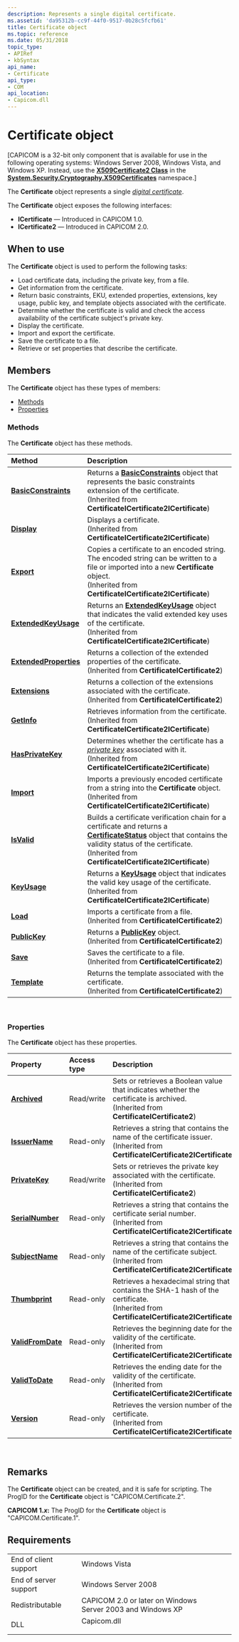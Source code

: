 ```yaml
---
description: Represents a single digital certificate.
ms.assetid: 'da95312b-cc9f-44f0-9517-0b28c5fcfb61'
title: Certificate object
ms.topic: reference
ms.date: 05/31/2018
topic_type:
- APIRef
- kbSyntax
api_name:
- Certificate
api_type:
- COM
api_location:
- Capicom.dll
---
```


# Certificate object

\[CAPICOM is a 32-bit only component that is available for use in the following operating systems: Windows Server 2008, Windows Vista, and Windows XP. Instead, use the [**X509Certificate2 Class**](/previous-versions/windows/embedded/hh424017(v=msdn.10)) in the [**System.Security.Cryptography.X509Certificates**](/dotnet/api/system.security.cryptography.x509certificates.publickey.-ctor?view=netcore-3.1) namespace.\]

The **Certificate** object represents a single [*digital certificate*](../secgloss/d-gly.md).

The **Certificate** object exposes the following interfaces:

-   **ICertificate** — Introduced in CAPICOM 1.0.
-   **ICertificate2** — Introduced in CAPICOM 2.0.

## When to use

The **Certificate** object is used to perform the following tasks:

-   Load certificate data, including the private key, from a file.
-   Get information from the certificate.
-   Return basic constraints, EKU, extended properties, extensions, key usage, public key, and template objects associated with the certificate.
-   Determine whether the certificate is valid and check the access availability of the certificate subject's private key.
-   Display the certificate.
-   Import and export the certificate.
-   Save the certificate to a file.
-   Retrieve or set properties that describe the certificate.

## Members

The **Certificate** object has these types of members:

-   [Methods](#methods)
-   [Properties](#properties)

### Methods

The **Certificate** object has these methods.



| Method                                                       | Description                                                                                                                                                                                                                                              |
|:-------------------------------------------------------------|:---------------------------------------------------------------------------------------------------------------------------------------------------------------------------------------------------------------------------------------------------------|
| [**BasicConstraints**](certificate-basicconstraints.md)     | Returns a [**BasicConstraints**](basicconstraints.md) object that represents the basic constraints extension of the certificate.<br/> (Inherited from **CertificateICertificate2ICertificate**)                                                   |
| [**Display**](certificate-display.md)                       | Displays a certificate.<br/> (Inherited from **CertificateICertificate2ICertificate**)                                                                                                                                                             |
| [**Export**](certificate-export.md)                         | Copies a certificate to an encoded string. The encoded string can be written to a file or imported into a new **Certificate** object.<br/> (Inherited from **CertificateICertificate2ICertificate**)                                               |
| [**ExtendedKeyUsage**](certificate-extendedkeyusage.md)     | Returns an [**ExtendedKeyUsage**](extendedkeyusage.md) object that indicates the valid extended key uses of the certificate.<br/> (Inherited from **CertificateICertificate2ICertificate**)                                                       |
| [**ExtendedProperties**](certificate-extendedproperties.md) | Returns a collection of the extended properties of the certificate.<br/> (Inherited from **CertificateICertificate2**)                                                                                                                             |
| [**Extensions**](certificate-extensions.md)                 | Returns a collection of the extensions associated with the certificate.<br/> (Inherited from **CertificateICertificate2**)                                                                                                                         |
| [**GetInfo**](certificate-getinfo.md)                       | Retrieves information from the certificate.<br/> (Inherited from **CertificateICertificate2ICertificate**)                                                                                                                                         |
| [**HasPrivateKey**](certificate-hasprivatekey.md)           | Determines whether the certificate has a [*private key*](../secgloss/p-gly.md) associated with it.<br/> (Inherited from **CertificateICertificate2ICertificate**)                                    |
| [**Import**](certificate-import.md)                         | Imports a previously encoded certificate from a string into the **Certificate** object.<br/> (Inherited from **CertificateICertificate2ICertificate**)                                                                                             |
| [**IsValid**](certificate-isvalid.md)                       | Builds a certificate verification chain for a certificate and returns a [**CertificateStatus**](certificatestatus.md) object that contains the validity status of the certificate.<br/> (Inherited from **CertificateICertificate2ICertificate**) |
| [**KeyUsage**](certificate-keyusage.md)                     | Returns a [**KeyUsage**](keyusage.md) object that indicates the valid key usage of the certificate.<br/> (Inherited from **CertificateICertificate2ICertificate**)                                                                                |
| [**Load**](certificate-load.md)                             | Imports a certificate from a file.<br/> (Inherited from **CertificateICertificate2**)                                                                                                                                                              |
| [**PublicKey**](certificate-publickey.md)                   | Returns a [**PublicKey**](publickey.md) object.<br/> (Inherited from **CertificateICertificate2**)                                                                                                                                                |
| [**Save**](certificate-save.md)                             | Saves the certificate to a file.<br/> (Inherited from **CertificateICertificate2**)                                                                                                                                                                |
| [**Template**](certificate-template.md)                     | Returns the template associated with the certificate.<br/> (Inherited from **CertificateICertificate2**)                                                                                                                                           |



 

### Properties

The **Certificate** object has these properties.



| Property                                                      | Access type           | Description                                                                                                                                          |
|:--------------------------------------------------------------|:----------------------|:-----------------------------------------------------------------------------------------------------------------------------------------------------|
| [**Archived**](certificate-archived.md)<br/>           | Read/write<br/> | Sets or retrieves a Boolean value that indicates whether the certificate is archived.<br/> (Inherited from **CertificateICertificate2**)       |
| [**IssuerName**](certificate-issuername.md)<br/>       | Read-only<br/>  | Retrieves a string that contains the name of the certificate issuer.<br/> (Inherited from **CertificateICertificate2ICertificate**)            |
| [**PrivateKey**](certificate-privatekey.md)<br/>       | Read/write<br/> | Sets or retrieves the private key associated with the certificate.<br/> (Inherited from **CertificateICertificate2**)                          |
| [**SerialNumber**](certificate-serialnumber.md)<br/>   | Read-only<br/>  | Retrieves a string that contains the certificate serial number.<br/> (Inherited from **CertificateICertificate2ICertificate**)                 |
| [**SubjectName**](certificate-subjectname.md)<br/>     | Read-only<br/>  | Retrieves a string that contains the name of the certificate subject.<br/> (Inherited from **CertificateICertificate2ICertificate**)           |
| [**Thumbprint**](certificate-thumbprint.md)<br/>       | Read-only<br/>  | Retrieves a hexadecimal string that contains the SHA-1 hash of the certificate.<br/> (Inherited from **CertificateICertificate2ICertificate**) |
| [**ValidFromDate**](certificate-validfromdate.md)<br/> | Read-only<br/>  | Retrieves the beginning date for the validity of the certificate.<br/> (Inherited from **CertificateICertificate2ICertificate**)               |
| [**ValidToDate**](certificate-validtodate.md)<br/>     | Read-only<br/>  | Retrieves the ending date for the validity of the certificate.<br/> (Inherited from **CertificateICertificate2ICertificate**)                  |
| [**Version**](certificate-version.md)<br/>             | Read-only<br/>  | Retrieves the version number of the certificate.<br/> (Inherited from **CertificateICertificate2ICertificate**)                                |



 

## Remarks

The **Certificate** object can be created, and it is safe for scripting. The ProgID for the **Certificate** object is "CAPICOM.Certificate.2".

**CAPICOM 1.*x*:** The ProgID for the **Certificate** object is "CAPICOM.Certificate.1".

## Requirements



|                                  |                                                                                        |
|----------------------------------|----------------------------------------------------------------------------------------|
| End of client support<br/> | Windows Vista<br/>                                                               |
| End of server support<br/> | Windows Server 2008<br/>                                                         |
| Redistributable<br/>       | CAPICOM 2.0 or later on Windows Server 2003 and Windows XP<br/>                  |
| DLL<br/>                   | <dl> <dt>Capicom.dll</dt> </dl> |



 

 
